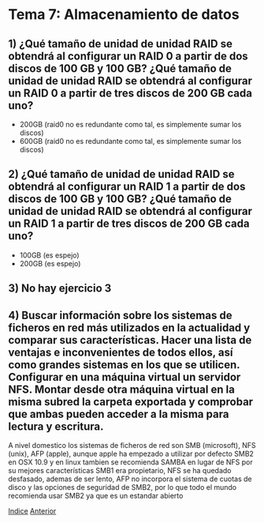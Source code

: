 # Tema 7: Almacenamiento de datos
## 1) ¿Qué tamaño de unidad de unidad RAID se obtendrá al configurar un RAID 0 a partir de dos discos de 100 GB y 100 GB? ¿Qué tamaño de unidad de unidad RAID se obtendrá al configurar un RAID 0 a partir de tres discos de 200 GB cada uno?
- 200GB (raid0 no es redundante como tal, es simplemente sumar los discos)
- 600GB (raid0 no es redundante como tal, es simplemente sumar los discos)

## 2) ¿Qué tamaño de unidad de unidad RAID se obtendrá al configurar un RAID 1 a partir de dos discos de 100 GB y 100 GB? ¿Qué tamaño de unidad de unidad RAID se obtendrá al configurar un RAID 1 a partir de tres discos de 200 GB cada uno? 
- 100GB (es espejo)
- 200GB (es espejo)

## 3) No hay ejercicio 3

## 4) Buscar información sobre los sistemas de ficheros en red más utilizados en la actualidad y comparar sus características. Hacer una lista de ventajas e inconvenientes de todos ellos, así como grandes sistemas en los que se utilicen. Configurar en una máquina virtual un servidor NFS. Montar desde otra máquina virtual en la misma subred la carpeta exportada y comprobar que ambas pueden acceder a la misma para lectura y escritura. 
A nivel domestico los sistemas de ficheros de red son SMB (microsoft), NFS (unix), AFP (apple), aunque apple ha empezado a utilizar por defecto SMB2 en OSX 10.9 y en linux tambien se recomienda SAMBA en lugar de NFS por su mejores características SMB1 era propietario, NFS se ha quedado desfasado, ademas de ser lento, AFP no incorpora el sistema de cuotas de disco y las opciones de seguridad de SMB2, por lo que todo el mundo recomienda usar SMB2 ya que es un estandar abierto


[Indice](https://github.com/JoseAdriGP/SWAP-Practicas/blob/master/README.md) [Anterior](https://github.com/JoseAdriGP/SWAP/blob/master/Ejercicios/T6.md)
